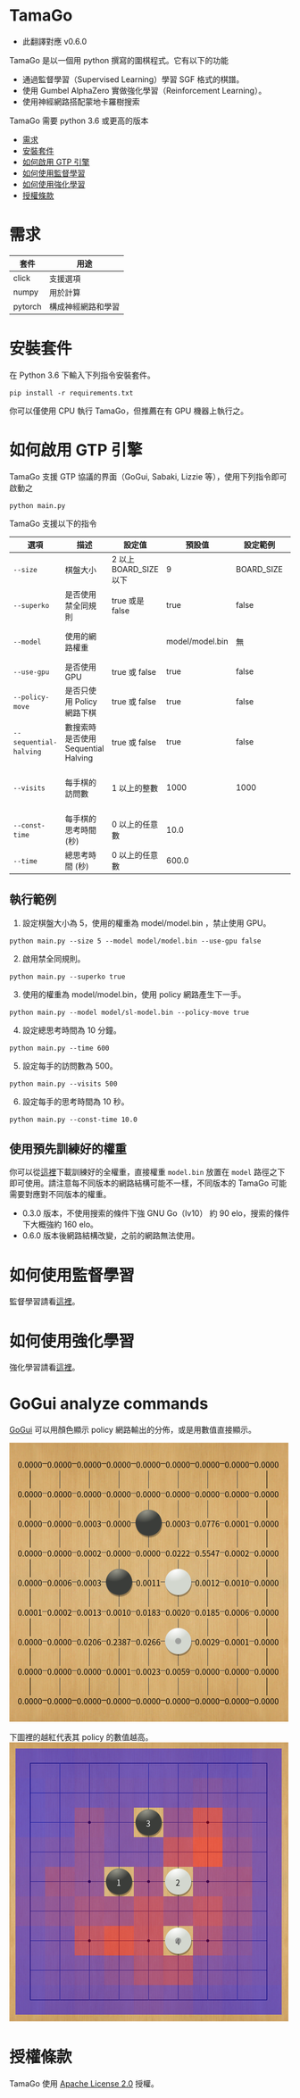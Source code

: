 # TamaGo

* 此翻譯對應 v0.6.0

TamaGo 是以一個用 python 撰寫的圍棋程式。它有以下的功能

 - 通過監督學習（Supervised Learning）學習 SGF 格式的棋譜。
 - 使用 Gumbel AlphaZero 實做強化學習（Reinforcement Learning）。
 - 使用神經網路搭配蒙地卡羅樹搜索

TamaGo 需要 python 3.6 或更高的版本

* [需求](#需求)
* [安裝套件](#安裝套件)
* [如何啟用 GTP 引擎](#如何啟用-GTP-引擎)
* [如何使用監督學習](#如何使用監督學習)
* [如何使用強化學習](#如何使用強化學習)
* [授權條款](#授權條款)

# 需求
| 套件 | 用途 |
|---|---|
| click | 支援選項 |
| numpy | 用於計算 |
| pytorch | 構成神經網路和學習 |

# 安裝套件
在 Python 3.6 下輸入下列指令安裝套件。
```
pip install -r requirements.txt
```

你可以僅使用 CPU 執行 TamaGo，但推薦在有 GPU 機器上執行之。

# 如何啟用 GTP 引擎

TamaGo 支援 GTP 協議的界面（GoGui, Sabaki, Lizzie 等），使用下列指令即可啟動之

```
python main.py
```

TamaGo 支援以下的指令

| 選項 | 描述 | 設定值 | 預設值 | 設定範例 | 備註 |
|---|---|---|---|---|---|
| `--size` | 棋盤大小 | 2 以上 BOARD_SIZE 以下 | 9 | BOARD_SIZE | BOARD_SIZE 定義在 board/constant.py|
| `--superko` | 是否使用禁全同規則 | true 或是 false | true | false | 只支援 positional superko |
| `--model` | 使用的網路權重 |  | model/model.bin | 無 |  指定的路徑必須要在 TamaGo 的路徑之下 |
| `--use-gpu` | 是否使用 GPU | true 或 false | true | false | |
| `--policy-move` | 是否只使用 Policy 網路下棋 | true 或 false | true | false | 主要是為了確認 Policy 網路的強度 |
| `--sequential-halving` | 數搜索時是否使用 Sequential Halving | true 或 false | true | false | 主要是為了 debug |
| `--visits` | 每手棋的訪問數 | 1 以上的整數 | 1000 | 1000 | 當使用 --const-time 或 --time 參數時，此選項會被忽略 |
| `--const-time` | 每手棋的思考時間 (秒) | 0 以上的任意數 | 10.0 |  | 當使用 --time 參數時，此選項會被忽略 |
| `--time` | 總思考時間 (秒) | 0 以上的任意數 | 600.0 | |

## 執行範例

1) 設定棋盤大小為 5，使用的權重為 model/model.bin ，禁止使用 GPU。
```
python main.py --size 5 --model model/model.bin --use-gpu false
```

2) 啟用禁全同規則。
```
python main.py --superko true
```

3) 使用的權重為 model/model.bin，使用 policy 網路產生下一手。
```
python main.py --model model/sl-model.bin --policy-move true
```

4) 設定總思考時間為 10 分鐘。
```
python main.py --time 600
```

5) 設定每手的訪問數為 500。
```
python main.py --visits 500
```

6) 設定每手的思考時間為 10 秒。
```
python main.py --const-time 10.0
```

## 使用預先訓練好的權重

你可以從[這裡](https://github.com/kobanium/TamaGo/releases)下載訓練好的全權重，直接權重 ```model.bin``` 放置在 ```model``` 路徑之下即可使用。請注意每不同版本的網路結構可能不一樣，不同版本的 TamaGo 可能需要對應對不同版本的權重。

* 0.3.0 版本，不使用搜索的條件下強 GNU Go（lv10） 約 90 elo，搜索的條件下大概強約 160 elo。
* 0.6.0 版本後網路結構改變，之前的網路無法使用。


# 如何使用監督學習
監督學習請看[這裡](supervised_learning.md)。

# 如何使用強化學習
強化學習請看[這裡](reinforcement_learning.md)。

# GoGui analyze commands
[GoGui](https://sourceforge.net/projects/gogui/) 可以用顏色顯示 policy 網路輸出的分佈，或是用數值直接顯示。

![Display policy value](../../img/gogui_analyze_policy.png)

下圖裡的越紅代表其 policy 的數值越高。
![Coloring policy value](../../img/gogui_analyze_policy_color.png)

# 授權條款
TamaGo 使用 [Apache License 2.0](LICENSE) 授權。
